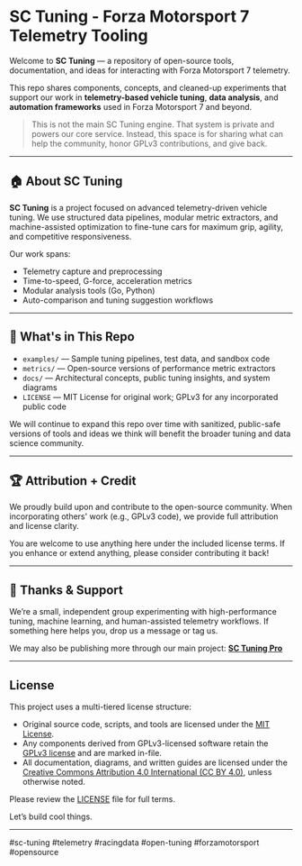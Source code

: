 # SC Tuning - Forza Motorsport 7 Telemetry Tooling

Welcome to **SC Tuning** — a repository of open-source tools, documentation, and ideas for interacting with Forza Motorsport 7 telemetry. 

This repo shares components, concepts, and cleaned-up experiments that support our work in **telemetry-based vehicle tuning**, **data analysis**, and **automation frameworks** used in Forza Motorsport 7 and beyond.

> This is not the main SC Tuning engine. That system is private and powers our core service.
> Instead, this space is for sharing what can help the community, honor GPLv3 contributions, and give back.

---

## 🏠 About SC Tuning

**SC Tuning** is a project focused on advanced telemetry-driven vehicle tuning.
We use structured data pipelines, modular metric extractors, and machine-assisted optimization to fine-tune cars for maximum grip, agility, and competitive responsiveness.

Our work spans:
- Telemetry capture and preprocessing
- Time-to-speed, G-force, acceleration metrics
- Modular analysis tools (Go, Python)
- Auto-comparison and tuning suggestion workflows

---

## 🔗 What's in This Repo

- `examples/` — Sample tuning pipelines, test data, and sandbox code
- `metrics/` — Open-source versions of performance metric extractors
- `docs/` — Architectural concepts, public tuning insights, and system diagrams
- `LICENSE` — MIT License for original work; GPLv3 for any incorporated public code

We will continue to expand this repo over time with sanitized, public-safe versions of tools and ideas we think will benefit the broader tuning and data science community.

---

## 🏆 Attribution + Credit

We proudly build upon and contribute to the open-source community.
When incorporating others' work (e.g., GPLv3 code), we provide full attribution and license clarity.

You are welcome to use anything here under the included license terms. If you enhance or extend anything, please consider contributing it back!

---

## 🙏 Thanks & Support

We’re a small, independent group experimenting with high-performance tuning, machine learning, and human-assisted telemetry workflows.
If something here helps you, drop us a message or tag us.

We may also be publishing more through our main project:
**[SC Tuning Pro](https://github.com/sc-tuning-pro)**

---

## License

This project uses a multi-tiered license structure:

- Original source code, scripts, and tools are licensed under the [MIT License](./LICENSE).
- Any components derived from GPLv3-licensed software retain the [GPLv3 license](https://www.gnu.org/licenses/gpl-3.0.en.html) and are marked in-file.
- All documentation, diagrams, and written guides are licensed under the [Creative Commons Attribution 4.0 International (CC BY 4.0)](https://creativecommons.org/licenses/by/4.0/), unless otherwise noted.

Please review the [LICENSE](./LICENSE) file for full terms.

Let’s build cool things.

---

#sc-tuning #telemetry #racingdata #open-tuning #forzamotorsport #opensource

